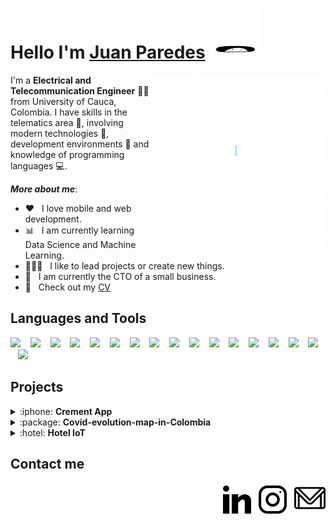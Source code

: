 <h1> Hello I'm <a href=https://github.com/jjuan97>Juan Paredes</a> <img src="./gif/hi.gif" width="80px"></img></h1> <img align="right" height="280px" src="./gif/DS.gif"/>

I'm a **Electrical and Telecommunication Engineer** :man_technologist: from University of Cauca, Colombia. I have skills in the telematics area :satellite:, involving modern technologies :floppy_disk:, development environments :page_with_curl: and knowledge of programming languages :computer:.

***More about me***: 

- :heart: &nbsp; I love mobile and web development.
- :bar_chart: &nbsp; I am currently learning Data Science and Machine Learning.
- 👨🏻‍💻 &nbsp; I like to lead projects or create new things.
- 🚀 &nbsp; I am currently the CTO of a small business. 
- :page_facing_up: &nbsp; Check out my [CV](https://drive.google.com/file/d/1C1SJVCANH2QXLjxt_c51tDZ3NAB8xyX-/view?usp=sharing)

## Languages and Tools

<p>
    <img height="32" src="https://cdn.jsdelivr.net/gh/devicons/devicon/icons/python/python-plain.svg" /> &nbsp;&nbsp;
    <img height="32" src="https://cdn.jsdelivr.net/gh/devicons/devicon/icons/java/java-plain.svg"/> &nbsp;&nbsp;
    <img height="32" src="https://cdn.jsdelivr.net/gh/devicons/devicon/icons/kotlin/kotlin-plain.svg" /> &nbsp;&nbsp;
    <img height="32" src="https://cdn.jsdelivr.net/gh/devicons/devicon/icons/javascript/javascript-original.svg" /> &nbsp;&nbsp;
    <img height="32" src="https://cdn.jsdelivr.net/gh/devicons/devicon/icons/bash/bash-original.svg" /> &nbsp;&nbsp;
    <img height="32" src="https://cdn.jsdelivr.net/gh/devicons/devicon/icons/git/git-original.svg" /> &nbsp;&nbsp;
    <img height="32" src="https://cdn.jsdelivr.net/gh/devicons/devicon/icons/jupyter/jupyter-original-wordmark.svg" /> &nbsp;&nbsp;
    <img height="32" src="https://cdn.jsdelivr.net/gh/devicons/devicon/icons/pandas/pandas-original.svg" /> &nbsp;&nbsp;
    <img height="32" src="https://cdn.jsdelivr.net/gh/devicons/devicon/icons/numpy/numpy-original.svg" /> &nbsp;&nbsp;
    <img height="32" src="https://cdn.jsdelivr.net/gh/devicons/devicon/icons/tensorflow/tensorflow-original.svg" /> &nbsp;&nbsp;
    <img height="32" src="https://cdn.jsdelivr.net/gh/devicons/devicon/icons/mysql/mysql-plain-wordmark.svg" /> &nbsp;&nbsp;
    <img height="32" src="https://cdn.jsdelivr.net/gh/devicons/devicon/icons/firebase/firebase-plain-wordmark.svg" /> &nbsp;&nbsp;
    <img height="32" src="https://cdn.jsdelivr.net/gh/devicons/devicon/icons/mongodb/mongodb-plain-wordmark.svg" /> &nbsp;&nbsp;
    <img height="32" src="https://cdn.jsdelivr.net/gh/devicons/devicon/icons/arduino/arduino-original.svg" /> &nbsp;&nbsp;
    <img height="32" src="https://cdn.jsdelivr.net/gh/devicons/devicon/icons/raspberrypi/raspberrypi-original.svg" /> &nbsp;&nbsp;
    <img height="32" src="https://cdn.jsdelivr.net/gh/devicons/devicon/icons/android/android-plain.svg" /> &nbsp;&nbsp;
    <img height="32" src="https://cdn.jsdelivr.net/gh/devicons/devicon/icons/ubuntu/ubuntu-plain.svg" />
</p>

<!--[![Top Langs](https://github-readme-stats.vercel.app/api/top-langs/?username=jjuan97&layout=compact&text_color=daf7dc&bg_color=151515)](https://github.com/xantosromero/github-readme-stats)-->

## Projects

<details>
    <summary>:iphone: <b>Crement App</b></summary>
    </br>
    <a href=https://play.google.com/store/apps/details?id=com.rydev.appcreditos&hl=es_419&gl=US>Google Play Link</a>
    <p>Main developer and UX / UI in mobile application for the control of credits of specific companies.</p>
    <h5>Technologies</h5>
    <ul>
        <li>Native Android App</li>
        <li>Firebase (backend, database, authentication)</li>
        <li>Java</li>
        <li>NodeJS</li>
    </ul>
</details>

<details>
    <summary>:package: <b>Covid-evolution-map-in-Colombia</b></summary>
    </br>
    <a href=https://github.com/jjuan97/Covid-evolution-map-in-Colombia>Repo Link</a>
    <p>A useful code to display a gif chart about the departments affected by covid-19 in Colombia.</p>
    <h5>Technologies</h5>
    <ul>
        <li>Python</li>
        <li>Numpy</li>
        <li>Pandas, GeoPandas</li>
        <li>Matplotlib</li>
    </ul>
</details>

<details>
    <summary>:hotel: <b>Hotel IoT</b></summary>
    </br>
    <a href=https://github.com/jjuan97/HotelIot>Repo Link</a>
    <p>Hotel management application with Iot utilities.</p>
    <h5>Technologies</h5>
    <ul>
        <li>Native Android App</li>
        <li>Web App</li>
        <li>Beacon</li>
        <li>BLE</li>
        <li>MQTT</li>
        <li>Firebase</li>
    </ul>
</details>

## Contact me

<p align="right">
    &nbsp; <a href="https://www.linkedin.com/in/juan-paredes-a624aa186"><img src="./img/031-linkedin.png" width="45px"/></a> 
    &nbsp; <a href="https://www.instagram.com/juanjojjpr/"><img src="./img/034-instagram.png" width="45px"/></a>
    &nbsp; <a href="mailto:juanjosechepe@gmail.com"><img src="./img/gmail.png" width="50px"/></a>
</p>

<!--

<img src="JuanBIO.gif" alt="Follow me on Instagram @juanjojjpr" width="320"/>
**jjuan97/jjuan97** is a ✨ _special_ ✨ repository because its `README.md` (this file) appears on your GitHub profile.

Here are some ideas to get you started:

- 🔭 I’m currently working on ...

- 🌱 I’m currently learning ...

- 👯 I’m looking to collaborate on ...

- 🤔 I’m looking for help with ...

- 💬 Ask me about ...

- 📫 How to reach me: ...

- 😄 Pronouns: ...

- ⚡ Fun fact: ...

  -->
